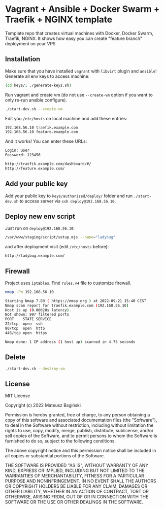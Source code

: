 # Vagrant + Ansible + Docker Swarm + Traefik + NGINX template

Template repo that creates virtual machines with Docker, Docker Swarm, Traefik, NGINX. It shows how easy you can create "feature branch" deployment on your VPS

## Installation

Make sure that you have installed `vagrant` with `libvirt` plugin and `ansible`! Generate all env keys to access machine:

```bash
(cd keys/; ./generate-keys.sh)
```

Run vagrant and create vm (do not use `--create-vm` option if you want to only re-run ansible configure).

```bash
./start-dev.sh --create-vm
```

Edit you `/etc/hosts` on local machine and add these entries:

```bash
192.168.56.10 traefik.example.com
192.168.56.10 feature.example.com
```

And it works! You can enter these URLs:

```bash
Login: user
Password: 123456

http://traefik.example.com/dashboard/#/
http://feature.example.com/
```

## Add your public key

Add your public key to `keys/authorized/deploy/` folder and run `./start-dev.sh` to access server via `ssh deploy@192.168.56.10`.

## Deploy new env script

Just run on `deploy@192.168.56.10`:

```bash
/var/www/staging/script/setup.mjs --name="ladybug"
```

and after deployment visit (edit `/etc/hosts` before):

```bash
http://ladybug.example.com/
```

## Firewall

Project uses `iptables`. Find `rules.v4` file to customize firewall.

```bash
nmap -Pn 192.168.56.10

Starting Nmap 7.80 ( https://nmap.org ) at 2022-09-21 15:40 CEST
Nmap scan report for traefik.example.com (192.168.56.10)
Host is up (0.00028s latency).
Not shown: 997 filtered ports
PORT    STATE SERVICE
22/tcp  open  ssh
80/tcp  open  http
443/tcp open  https

Nmap done: 1 IP address (1 host up) scanned in 4.75 seconds
```

## Delete

```bash
./start-dev.sh --destroy-vm
```

## License

MIT License

Copyright (c) 2022 Mateusz Bagiński

Permission is hereby granted, free of charge, to any person obtaining a copy
of this software and associated documentation files (the "Software"), to deal
in the Software without restriction, including without limitation the rights
to use, copy, modify, merge, publish, distribute, sublicense, and/or sell
copies of the Software, and to permit persons to whom the Software is
furnished to do so, subject to the following conditions:

The above copyright notice and this permission notice shall be included in all
copies or substantial portions of the Software.

THE SOFTWARE IS PROVIDED "AS IS", WITHOUT WARRANTY OF ANY KIND, EXPRESS OR
IMPLIED, INCLUDING BUT NOT LIMITED TO THE WARRANTIES OF MERCHANTABILITY,
FITNESS FOR A PARTICULAR PURPOSE AND NONINFRINGEMENT. IN NO EVENT SHALL THE
AUTHORS OR COPYRIGHT HOLDERS BE LIABLE FOR ANY CLAIM, DAMAGES OR OTHER
LIABILITY, WHETHER IN AN ACTION OF CONTRACT, TORT OR OTHERWISE, ARISING FROM,
OUT OF OR IN CONNECTION WITH THE SOFTWARE OR THE USE OR OTHER DEALINGS IN THE
SOFTWARE.
